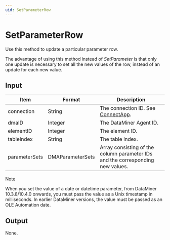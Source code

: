```yaml
---
uid: SetParameterRow
---
```


# SetParameterRow

Use this method to update a particular parameter row.

The advantage of using this method instead of *SetParameter* is that only one update is necessary to set all the new values of the row, instead of an update for each new value.

## Input

| Item             | Format  | Description                                                                             |
|------------------|---------|-----------------------------------------------------------------------------------------|
| connection       | String  | The connection ID. See [ConnectApp](xref:ConnectApp).                                   |
| dmaID            | Integer | The DataMiner Agent ID.                                                                 |
| elementID        | Integer | The element ID.                                                                         |
| tableIndex       | String  | The table index.                                                                        |
| parameterSets    | DMAParameterSets | Array consisting of the column parameter IDs and the corresponding new values. |

> [!NOTE]
> When you set the value of a date or datetime parameter, from DataMiner 10.3.8/10.4.0 onwards, you must pass the value as a Unix timestamp in milliseconds. In earlier DataMiner versions, the value must be passed as an OLE Automation date.

## Output

None.
